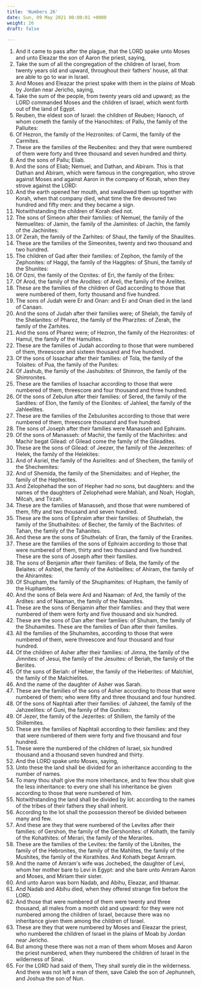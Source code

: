 ```yaml
---
title: 'Numbers 26'
date: Sun, 09 May 2021 00:00:01 +0000
weight: 26
draft: false
  
---
```


1. And it came to pass after the plague, that the LORD spake unto Moses and unto Eleazar the son of Aaron the priest, saying,
2. Take the sum of all the congregation of the children of Israel, from twenty years old and upward, throughout their fathers' house, all that are able to go to war in Israel.
3. And Moses and Eleazar the priest spake with them in the plains of Moab by Jordan near Jericho, saying,
4. Take the sum of the people, from twenty years old and upward; as the LORD commanded Moses and the children of Israel, which went forth out of the land of Egypt.
5. Reuben, the eldest son of Israel: the children of Reuben; Hanoch, of whom cometh the family of the Hanochites: of Pallu, the family of the Palluites:
6. Of Hezron, the family of the Hezronites: of Carmi, the family of the Carmites.
7. These are the families of the Reubenites: and they that were numbered of them were forty and three thousand and seven hundred and thirty.
8. And the sons of Pallu; Eliab.
9. And the sons of Eliab; Nemuel, and Dathan, and Abiram. This is that Dathan and Abiram, which were famous in the congregation, who strove against Moses and against Aaron in the company of Korah, when they strove against the LORD:
10. And the earth opened her mouth, and swallowed them up together with Korah, when that company died, what time the fire devoured two hundred and fifty men: and they became a sign.
11. Notwithstanding the children of Korah died not.
12. The sons of Simeon after their families: of Nemuel, the family of the Nemuelites: of Jamin, the family of the Jaminites: of Jachin, the family of the Jachinites:
13. Of Zerah, the family of the Zarhites: of Shaul, the family of the Shaulites.
14. These are the families of the Simeonites, twenty and two thousand and two hundred.
15. The children of Gad after their families: of Zephon, the family of the Zephonites: of Haggi, the family of the Haggites: of Shuni, the family of the Shunites:
16. Of Ozni, the family of the Oznites: of Eri, the family of the Erites:
17. Of Arod, the family of the Arodites: of Areli, the family of the Arelites.
18. These are the families of the children of Gad according to those that were numbered of them, forty thousand and five hundred.
19. The sons of Judah were Er and Onan: and Er and Onan died in the land of Canaan.
20. And the sons of Judah after their families were; of Shelah, the family of the Shelanites: of Pharez, the family of the Pharzites: of Zerah, the family of the Zarhites.
21. And the sons of Pharez were; of Hezron, the family of the Hezronites: of Hamul, the family of the Hamulites.
22. These are the families of Judah according to those that were numbered of them, threescore and sixteen thousand and five hundred.
23. Of the sons of Issachar after their families: of Tola, the family of the Tolaites: of Pua, the family of the Punites:
24. Of Jashub, the family of the Jashubites: of Shimron, the family of the Shimronites.
25. These are the families of Issachar according to those that were numbered of them, threescore and four thousand and three hundred.
26. Of the sons of Zebulun after their families: of Sered, the family of the Sardites: of Elon, the family of the Elonites: of Jahleel, the family of the Jahleelites.
27. These are the families of the Zebulunites according to those that were numbered of them, threescore thousand and five hundred.
28. The sons of Joseph after their families were Manasseh and Ephraim.
29. Of the sons of Manasseh: of Machir, the family of the Machirites: and Machir begat Gilead: of Gilead come the family of the Gileadites.
30. These are the sons of Gilead: of Jeezer, the family of the Jeezerites: of Helek, the family of the Helekites:
31. And of Asriel, the family of the Asrielites: and of Shechem, the family of the Shechemites:
32. And of Shemida, the family of the Shemidaites: and of Hepher, the family of the Hepherites.
33. And Zelophehad the son of Hepher had no sons, but daughters: and the names of the daughters of Zelophehad were Mahlah, and Noah, Hoglah, Milcah, and Tirzah.
34. These are the families of Manasseh, and those that were numbered of them, fifty and two thousand and seven hundred.
35. These are the sons of Ephraim after their families: of Shuthelah, the family of the Shuthalhites: of Becher, the family of the Bachrites: of Tahan, the family of the Tahanites.
36. And these are the sons of Shuthelah: of Eran, the family of the Eranites.
37. These are the families of the sons of Ephraim according to those that were numbered of them, thirty and two thousand and five hundred. These are the sons of Joseph after their families.
38. The sons of Benjamin after their families: of Bela, the family of the Belaites: of Ashbel, the family of the Ashbelites: of Ahiram, the family of the Ahiramites:
39. Of Shupham, the family of the Shuphamites: of Hupham, the family of the Huphamites.
40. And the sons of Bela were Ard and Naaman: of Ard, the family of the Ardites: and of Naaman, the family of the Naamites.
41. These are the sons of Benjamin after their families: and they that were numbered of them were forty and five thousand and six hundred.
42. These are the sons of Dan after their families: of Shuham, the family of the Shuhamites. These are the families of Dan after their families.
43. All the families of the Shuhamites, according to those that were numbered of them, were threescore and four thousand and four hundred.
44. Of the children of Asher after their families: of Jimna, the family of the Jimnites: of Jesui, the family of the Jesuites: of Beriah, the family of the Beriites.
45. Of the sons of Beriah: of Heber, the family of the Heberites: of Malchiel, the family of the Malchielites.
46. And the name of the daughter of Asher was Sarah.
47. These are the families of the sons of Asher according to those that were numbered of them; who were fifty and three thousand and four hundred.
48. Of the sons of Naphtali after their families: of Jahzeel, the family of the Jahzeelites: of Guni, the family of the Gunites:
49. Of Jezer, the family of the Jezerites: of Shillem, the family of the Shillemites.
50. These are the families of Naphtali according to their families: and they that were numbered of them were forty and five thousand and four hundred.
51. These were the numbered of the children of Israel, six hundred thousand and a thousand seven hundred and thirty.
52. And the LORD spake unto Moses, saying,
53. Unto these the land shall be divided for an inheritance according to the number of names.
54. To many thou shalt give the more inheritance, and to few thou shalt give the less inheritance: to every one shall his inheritance be given according to those that were numbered of him.
55. Notwithstanding the land shall be divided by lot: according to the names of the tribes of their fathers they shall inherit.
56. According to the lot shall the possession thereof be divided between many and few.
57. And these are they that were numbered of the Levites after their families: of Gershon, the family of the Gershonites: of Kohath, the family of the Kohathites: of Merari, the family of the Merarites.
58. These are the families of the Levites: the family of the Libnites, the family of the Hebronites, the family of the Mahlites, the family of the Mushites, the family of the Korathites. And Kohath begat Amram.
59. And the name of Amram's wife was Jochebed, the daughter of Levi, whom her mother bare to Levi in Egypt: and she bare unto Amram Aaron and Moses, and Miriam their sister.
60. And unto Aaron was born Nadab, and Abihu, Eleazar, and Ithamar.
61. And Nadab and Abihu died, when they offered strange fire before the LORD.
62. And those that were numbered of them were twenty and three thousand, all males from a month old and upward: for they were not numbered among the children of Israel, because there was no inheritance given them among the children of Israel.
63. These are they that were numbered by Moses and Eleazar the priest, who numbered the children of Israel in the plains of Moab by Jordan near Jericho.
64. But among these there was not a man of them whom Moses and Aaron the priest numbered, when they numbered the children of Israel in the wilderness of Sinai.
65. For the LORD had said of them, They shall surely die in the wilderness. And there was not left a man of them, save Caleb the son of Jephunneh, and Joshua the son of Nun.
